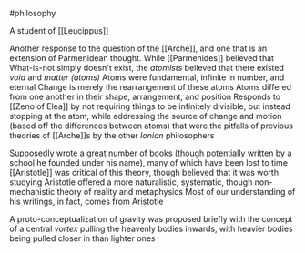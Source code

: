 #philosophy 

A student of [[Leucippus]]

Another response to the question of the [[Arche]], and one that is an extension of Parmenidean thought. While [[Parmenides]] believed that What-is-not simply doesn't exist, the *atomists* believed that there existed *void* and *matter (atoms)*
	Atoms were fundamental, infinite in number, and eternal
	Change is merely the rearrangement of these atoms
	Atoms differed from one another in their shape, arrangement, and position
Responds to [[Zeno of Elea]] by not requiring things to be infinitely divisible, but instead stopping at the atom, while addressing the source of change and motion (based off the differences between atoms) that were the pitfalls of previous theories of [[Arche]]s by the other *Ionian* philosophers

Supposedly wrote a great number of books (though potentially written by a school he founded under his name), many of which have been lost to time
[[Aristotle]] was critical of this theory, though believed that it was worth studying
	Aristotle offered a more naturalistic, systematic, though non-mechanistic theory of reality and metaphysics
	Most of our understanding of his writings, in fact, comes from Aristotle

A proto-conceptualization of gravity was proposed briefly with the concept of a central *vortex* pulling the heavenly bodies inwards, with heavier bodies being pulled closer in than lighter ones